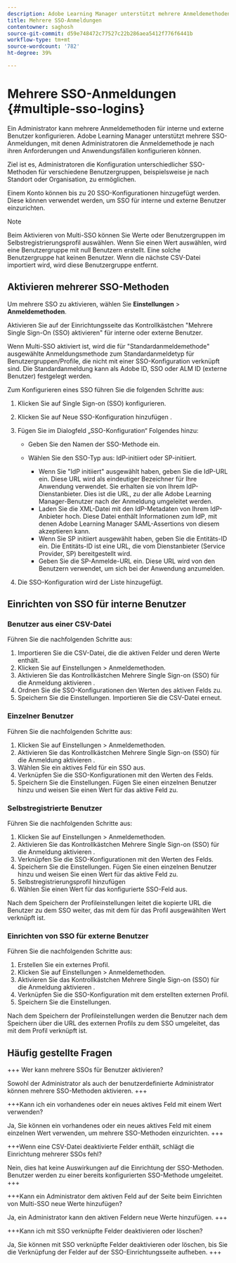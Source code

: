 ```yaml
---
description: Adobe Learning Manager unterstützt mehrere Anmeldemethoden über mehrere SSO-Konfigurationen für interne und externe Benutzer.
title: Mehrere SSO-Anmeldungen
contentowner: saghosh
source-git-commit: d59e748472c77527c22b286aea5412f776f6441b
workflow-type: tm+mt
source-wordcount: '782'
ht-degree: 39%

---
```



# Mehrere SSO-Anmeldungen {#multiple-sso-logins}

Ein Administrator kann mehrere Anmeldemethoden für interne und externe Benutzer konfigurieren. Adobe Learning Manager unterstützt mehrere SSO-Anmeldungen, mit denen Administratoren die Anmeldemethode je nach ihren Anforderungen und Anwendungsfällen konfigurieren können.

Ziel ist es, Administratoren die Konfiguration unterschiedlicher SSO-Methoden für verschiedene Benutzergruppen, beispielsweise je nach Standort oder Organisation, zu ermöglichen.

Einem Konto können bis zu 20 SSO-Konfigurationen hinzugefügt werden. Diese können verwendet werden, um SSO für interne und externe Benutzer einzurichten.

>[!NOTE]
>
>Beim Aktivieren von Multi-SSO können Sie Werte oder Benutzergruppen im Selbstregistrierungsprofil auswählen. Wenn Sie einen Wert auswählen, wird eine Benutzergruppe mit null Benutzern erstellt. Eine solche Benutzergruppe hat keinen Benutzer. Wenn die nächste CSV-Datei importiert wird, wird diese Benutzergruppe entfernt.

## Aktivieren mehrerer SSO-Methoden

Um mehrere SSO zu aktivieren, wählen Sie **Einstellungen** > **Anmeldemethoden**.

Aktivieren Sie auf der Einrichtungsseite das Kontrollkästchen &quot;Mehrere Single Sign-On (SSO) aktivieren&quot; für interne oder externe Benutzer.

Wenn Multi-SSO aktiviert ist, wird die für &quot;Standardanmeldemethode&quot; ausgewählte Anmeldungsmethode zum Standardanmeldetyp für Benutzergruppen/Profile, die nicht mit einer SSO-Konfiguration verknüpft sind. Die Standardanmeldung kann als Adobe ID, SSO oder ALM ID (externe Benutzer) festgelegt werden.

Zum Konfigurieren eines SSO führen Sie die folgenden Schritte aus:

1. Klicken Sie auf Single Sign-on (SSO) konfigurieren.
1. Klicken Sie auf Neue SSO-Konfiguration hinzufügen .
1. Fügen Sie im Dialogfeld „SSO-Konfiguration“ Folgendes hinzu:

   * Geben Sie den Namen der SSO-Methode ein.
   * Wählen Sie den SSO-Typ aus: IdP-initiiert oder SP-initiiert.

      * Wenn Sie &quot;IdP initiiert&quot; ausgewählt haben, geben Sie die IdP-URL ein. Diese URL wird als eindeutiger Bezeichner für Ihre Anwendung verwendet. Sie erhalten sie von Ihrem IdP-Dienstanbieter. Dies ist die URL, zu der alle Adobe Learning Manager-Benutzer nach der Anmeldung umgeleitet werden.
      * Laden Sie die XML-Datei mit den IdP-Metadaten von Ihrem IdP-Anbieter hoch. Diese Datei enthält Informationen zum IdP, mit denen Adobe Learning Manager SAML-Assertions von diesem akzeptieren kann.
      * Wenn Sie SP initiiert ausgewählt haben, geben Sie die Entitäts-ID ein. Die Entitäts-ID ist eine URL, die vom Dienstanbieter (Service Provider, SP) bereitgestellt wird.
      * Geben Sie die SP-Anmelde-URL ein. Diese URL wird von den Benutzern verwendet, um sich bei der Anwendung anzumelden.

1. Die SSO-Konfiguration wird der Liste hinzugefügt.

## Einrichten von SSO für interne Benutzer

### Benutzer aus einer CSV-Datei

Führen Sie die nachfolgenden Schritte aus:

1. Importieren Sie die CSV-Datei, die die aktiven Felder und deren Werte enthält.
1. Klicken Sie auf Einstellungen > Anmeldemethoden.
1. Aktivieren Sie das Kontrollkästchen Mehrere Single Sign-on (SSO) für die Anmeldung aktivieren .
1. Ordnen Sie die SSO-Konfigurationen den Werten des aktiven Felds zu.
1. Speichern Sie die Einstellungen. Importieren Sie die CSV-Datei erneut.

### Einzelner Benutzer

Führen Sie die nachfolgenden Schritte aus:

1. Klicken Sie auf Einstellungen > Anmeldemethoden.
1. Aktivieren Sie das Kontrollkästchen Mehrere Single Sign-on (SSO) für die Anmeldung aktivieren .
1. Wählen Sie ein aktives Feld für ein SSO aus.
1. Verknüpfen Sie die SSO-Konfigurationen mit den Werten des Felds.
1. Speichern Sie die Einstellungen. Fügen Sie einen einzelnen Benutzer hinzu und weisen Sie einen Wert für das aktive Feld zu.

### Selbstregistrierte Benutzer

Führen Sie die nachfolgenden Schritte aus:

1. Klicken Sie auf Einstellungen > Anmeldemethoden.
1. Aktivieren Sie das Kontrollkästchen Mehrere Single Sign-on (SSO) für die Anmeldung aktivieren .
1. Verknüpfen Sie die SSO-Konfigurationen mit den Werten des Felds.
1. Speichern Sie die Einstellungen. Fügen Sie einen einzelnen Benutzer hinzu und weisen Sie einen Wert für das aktive Feld zu.
1. Selbstregistrierungsprofil hinzufügen
1. Wählen Sie einen Wert für das konfigurierte SSO-Feld aus.

Nach dem Speichern der Profileinstellungen leitet die kopierte URL die Benutzer zu dem SSO weiter, das mit dem für das Profil ausgewählten Wert verknüpft ist.

### Einrichten von SSO für externe Benutzer

Führen Sie die nachfolgenden Schritte aus:

1. Erstellen Sie ein externes Profil.
1. Klicken Sie auf Einstellungen > Anmeldemethoden.
1. Aktivieren Sie das Kontrollkästchen Mehrere Single Sign-on (SSO) für die Anmeldung aktivieren .
1. Verknüpfen Sie die SSO-Konfiguration mit dem erstellten externen Profil.
1. Speichern Sie die Einstellungen.

Nach dem Speichern der Profileinstellungen werden die Benutzer nach dem Speichern über die URL des externen Profils zu dem SSO umgeleitet, das mit dem Profil verknüpft ist.

## Häufig gestellte Fragen

+++ Wer kann mehrere SSOs für Benutzer aktivieren?

Sowohl der Administrator als auch der benutzerdefinierte Administrator können mehrere SSO-Methoden aktivieren.
+++

+++Kann ich ein vorhandenes oder ein neues aktives Feld mit einem Wert verwenden?

Ja, Sie können ein vorhandenes oder ein neues aktives Feld mit einem einzelnen Wert verwenden, um mehrere SSO-Methoden einzurichten.
+++

+++Wenn eine CSV-Datei deaktivierte Felder enthält, schlägt die Einrichtung mehrerer SSOs fehl?

Nein, dies hat keine Auswirkungen auf die Einrichtung der SSO-Methoden. Benutzer werden zu einer bereits konfigurierten SSO-Methode umgeleitet.
+++

+++Kann ein Administrator dem aktiven Feld auf der Seite beim Einrichten von Multi-SSO neue Werte hinzufügen?

Ja, ein Administrator kann den aktiven Feldern neue Werte hinzufügen.
+++

+++Kann ich mit SSO verknüpfte Felder deaktivieren oder löschen?

Ja, Sie können mit SSO verknüpfte Felder deaktivieren oder löschen, bis Sie die Verknüpfung der Felder auf der SSO-Einrichtungsseite aufheben.
+++
